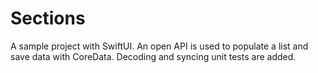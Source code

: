 # Sections
A sample project with SwiftUI. An open API is used to populate a list and save data with CoreData. Decoding and syncing unit tests are added.

